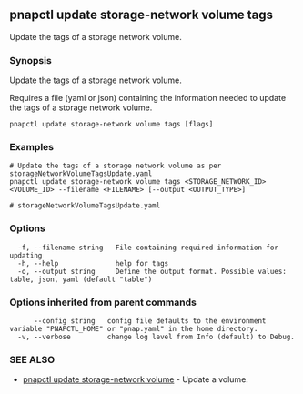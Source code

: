 ## pnapctl update storage-network volume tags

Update the tags of a storage network volume.

### Synopsis

Update the tags of a storage network volume.
	
Requires a file (yaml or json) containing the information needed to update the tags of a storage network volume.

```
pnapctl update storage-network volume tags [flags]
```

### Examples

```
# Update the tags of a storage network volume as per storageNetworkVolumeTagsUpdate.yaml
pnapctl update storage-network volume tags <STORAGE_NETWORK_ID> <VOLUME_ID> --filename <FILENAME> [--output <OUTPUT_TYPE>]

# storageNetworkVolumeTagsUpdate.yaml
```

### Options

```
  -f, --filename string   File containing required information for updating
  -h, --help              help for tags
  -o, --output string     Define the output format. Possible values: table, json, yaml (default "table")
```

### Options inherited from parent commands

```
      --config string   config file defaults to the environment variable "PNAPCTL_HOME" or "pnap.yaml" in the home directory.
  -v, --verbose         change log level from Info (default) to Debug.
```

### SEE ALSO

* [pnapctl update storage-network volume](pnapctl_update_storage-network_volume.md)	 - Update a volume.

